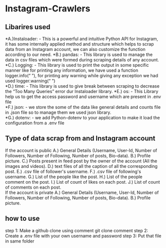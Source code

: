 # Instagram-Crawlers

## Libarires used
*A.)Instaloader: - This is a powerful and intuitive Python API for Instagram, it has some internally applied method and structure which helps to scrap data from an Instagram account, we can also customize the function according to our need. 
*B.) pandas: - This library is used to manage the data in csv files which were formed during scraping details of any account. 
*C.) Logging: - This library is used to print the output in some specific manner like for printing any information, we have used a function logger.info(“ ”), for printing any warning while giving any exception we had used logger.warning(“ ”)  
*D.) time: - This library is used to give break between scraping to decrease the “Too Many Queries” error dur Instaloader library. 
*E.) os: - This Library help us to get the access password and username which are present in .env file  
*F.) json: - we store the some of the data like general details and counts file in .json file so to manage them we used json library.  
*G.) dotenv: - we add Python-dotenv to your application to make it load the configuration from a .env file  

## Type of data scrap from and Instagram account 
If the account is public 
A.) General Details (Username, User-Id, Number of Followers, Number of Following, Number of posts, Bio-data). 
B.) Profile picture. 
C.) Posts present in feed post by the owner of the account (All the images and videos). 
D.) text files of all the caption of all the corresponding post. 
E.) .csv file of follower's username. 
F.) .csv file of following's username. 
G.) List of the people like the post. 
H.) List of the people comment on the post. 
I.) List of count of likes on each post. 
J.) List of count of comments on each post.  
If the account is private 
A.) General Details (Username, User-Id, Number of Followers, Number of Following, Number of posts, Bio-data). 
B.) Profile picture. 

## how to use
step 1: Make a github clone using comment git clone comment
step 2: Create a .env file with your own username and password 
step 3: Put that file in same folder 

